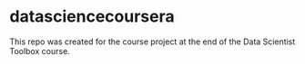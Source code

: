 # datasciencecoursera
This repo was created for the course project at the end of the Data Scientist Toolbox course. 
